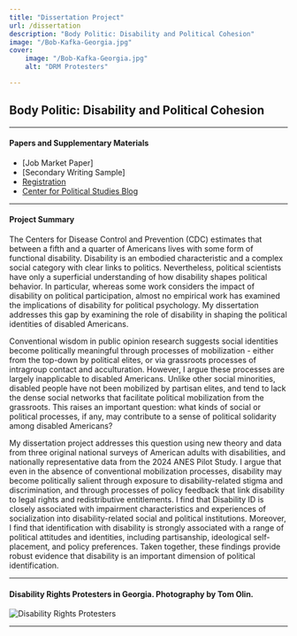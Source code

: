 ```yaml
---
title: "Dissertation Project"
url: /dissertation
description: "Body Politic: Disability and Political Cohesion"
image: "/Bob-Kafka-Georgia.jpg"
cover:
    image: "/Bob-Kafka-Georgia.jpg"
    alt: "DRM Protesters"

--- 
```


## Body Politic: Disability and Political Cohesion

----

#### Papers and Supplementary Materials

+ [Job Market Paper] 
+ [Secondary Writing Sample]
+ [Registration](https://osf.io/4qfks/)
+ [Center for Political Studies Blog](https://cpsblog.isr.umich.edu/?p=3152)
  
----

#### Project Summary
  
The Centers for Disease Control and Prevention (CDC) estimates that between a fifth and a quarter of Americans lives with some form of functional disability. Disability is an embodied characteristic and a complex social category with clear links to politics. Nevertheless, political scientists have only a superficial understanding of how disability shapes political behavior. In particular, whereas some work considers the impact of disability on political participation, almost no empirical work has examined the implications of disability for political psychology. My dissertation addresses this gap by examining the role of disability in shaping the political identities of disabled Americans.

Conventional wisdom in public opinion research suggests social identities become politically meaningful through processes of mobilization - either from the top-down by political elites, or via grassroots processes of intragroup contact and acculturation. However, I argue these processes are largely inapplicable to disabled Americans. Unlike other social minorities, disabled people have not been mobilized by partisan elites, and tend to lack the dense social networks that facilitate political mobilization from the grassroots. This raises an important question: what kinds of social or political processes, if any, may contribute to a sense of political solidarity among disabled Americans? 

My dissertation project addresses this question using new theory and data from three original national surveys of American adults with disabilities, and nationally representative data from the 2024 ANES Pilot Study. I argue that even in the absence of conventional mobilization processes, disability may become politically salient through exposure to disability-related stigma and discrimination, and through processes of policy feedback that link disability to legal rights and redistributive entitlements. I find that Disability ID is closely associated with impairment characteristics and experiences of socialization into disability-related social and political institutions. Moreover, I find that identification with disability is strongly associated with a range of political attitudes and identities, including partisanship, ideological self-placement, and policy preferences. Taken together, these findings provide robust evidence that disability is an important dimension of political identification.
  

----

#### Disability Rights Protesters in Georgia. Photography by Tom Olin.

![Disability Rights Protesters](/Bob-Kafka-Georgia.jpg)

----
